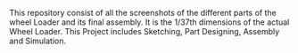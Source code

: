 This repository consist of all the screenshots of the different parts of the wheel Loader and its final assembly.
It is the 1/37th dimensions of the actual Wheel Loader.
This Project includes Sketching, Part Designing, Assembly and Simulation.
